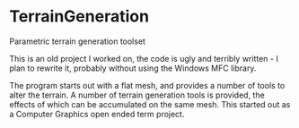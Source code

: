 TerrainGeneration
=================

Parametric terrain generation toolset

This is an old project I worked on, the code is ugly and terribly written - I plan to rewrite it, probably without using the Windows MFC library.

The program starts out with a flat mesh, and provides a number of tools to alter the terrain. A number of terrain generation tools is provided, the effects of which can be accumulated on the same mesh. This started out as a Computer Graphics open ended term project.



